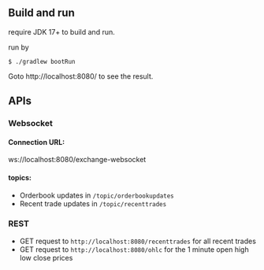 ## Build and run

require JDK 17+ to build and run.

run by 

```shell
$ ./gradlew bootRun
```

Goto http://localhost:8080/ to see the result.

## APIs

### Websocket

#### Connection URL:

ws://localhost:8080/exchange-websocket

#### topics:

- Orderbook updates in `/topic/orderbookupdates`
- Recent trade updates in `/topic/recenttrades`

### REST

- GET request to `http://localhost:8080/recenttrades` for all recent trades
- GET request to `http://localhost:8080/ohlc` for the 1 minute open high low close prices 